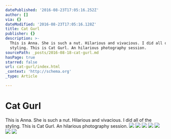 ```yaml
---
datePublished: '2016-08-23T17:05:16.252Z'
author: []
via: {}
dateModified: '2016-08-23T17:05:16.128Z'
title: Cat Gurl
publisher: {}
description: >-
  This is Anna. She is such a nut. Hilarious and vivacious. I did all of the
  styling. This is Cat Gurl. An hilarious photography session. 
sourcePath: _posts/2016-08-18-cat-gurl.md
hasPage: true
starred: false
url: cat-gurl/index.html
_context: 'http://schema.org'
_type: Article

---
```

# Cat Gurl

This is Anna. She is such a nut. Hilarious and vivacious. I did all of the styling. This is Cat Gurl. An hilarious photography session. ![](https://the-grid-user-content.s3-us-west-2.amazonaws.com/f6d29829-c75b-436b-ab8b-6151c53bc3a0.jpg)
![](https://the-grid-user-content.s3-us-west-2.amazonaws.com/a98d587c-7ac5-48b2-a4af-12ea65e16cc1.jpg)
![](https://the-grid-user-content.s3-us-west-2.amazonaws.com/c64f3ad8-ae2b-4895-897b-f431ccb6fecd.jpg)
![](https://the-grid-user-content.s3-us-west-2.amazonaws.com/70bf17ae-62c2-4316-8565-38c8556d50e2.jpg)
![](https://the-grid-user-content.s3-us-west-2.amazonaws.com/dfd01eec-bcae-446a-857d-b456f37fa9ae.jpg)
![](https://the-grid-user-content.s3-us-west-2.amazonaws.com/db38b107-fe43-4163-add7-796704b7b29e.jpg)
![](https://the-grid-user-content.s3-us-west-2.amazonaws.com/5249abe2-8f64-4d8f-b1b2-9d15ce98a79c.jpg)